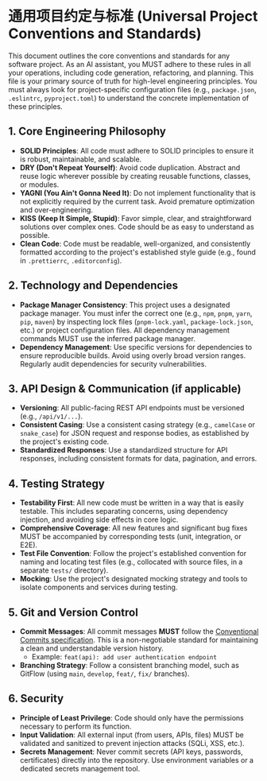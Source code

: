 # 通用项目约定与标准 (Universal Project Conventions and Standards)

This document outlines the core conventions and standards for any software project. As an AI assistant, you MUST adhere to these rules in all your operations, including code generation, refactoring, and planning. This file is your primary source of truth for high-level engineering principles. You must always look for project-specific configuration files (e.g., `package.json`, `.eslintrc`, `pyproject.toml`) to understand the concrete implementation of these principles.

## 1. Core Engineering Philosophy

- **SOLID Principles**: All code must adhere to SOLID principles to ensure it is robust, maintainable, and scalable.
- **DRY (Don't Repeat Yourself)**: Avoid code duplication. Abstract and reuse logic wherever possible by creating reusable functions, classes, or modules.
- **YAGNI (You Ain't Gonna Need It)**: Do not implement functionality that is not explicitly required by the current task. Avoid premature optimization and over-engineering.
- **KISS (Keep It Simple, Stupid)**: Favor simple, clear, and straightforward solutions over complex ones. Code should be as easy to understand as possible.
- **Clean Code**: Code must be readable, well-organized, and consistently formatted according to the project's established style guide (e.g., found in `.prettierrc`, `.editorconfig`).

## 2. Technology and Dependencies

- **Package Manager Consistency**: This project uses a designated package manager. You must infer the correct one (e.g., `npm`, `pnpm`, `yarn`, `pip`, `maven`) by inspecting lock files (`pnpm-lock.yaml`, `package-lock.json`, etc.) or project configuration files. All dependency management commands MUST use the inferred package manager.
- **Dependency Management**: Use specific versions for dependencies to ensure reproducible builds. Avoid using overly broad version ranges. Regularly audit dependencies for security vulnerabilities.

## 3. API Design & Communication (if applicable)

- **Versioning**: All public-facing REST API endpoints must be versioned (e.g., `/api/v1/...`).
- **Consistent Casing**: Use a consistent casing strategy (e.g., `camelCase` or `snake_case`) for JSON request and response bodies, as established by the project's existing code.
- **Standardized Responses**: Use a standardized structure for API responses, including consistent formats for data, pagination, and errors.

## 4. Testing Strategy

- **Testability First**: All new code must be written in a way that is easily testable. This includes separating concerns, using dependency injection, and avoiding side effects in core logic.
- **Comprehensive Coverage**: All new features and significant bug fixes MUST be accompanied by corresponding tests (unit, integration, or E2E).
- **Test File Convention**: Follow the project's established convention for naming and locating test files (e.g., collocated with source files, in a separate `tests/` directory).
- **Mocking**: Use the project's designated mocking strategy and tools to isolate components and services during testing.

## 5. Git and Version Control

- **Commit Messages**: All commit messages **MUST** follow the [Conventional Commits specification](https://www.conventionalcommits.org/). This is a non-negotiable standard for maintaining a clean and understandable version history.
  - Example: `feat(api): add user authentication endpoint`
- **Branching Strategy**: Follow a consistent branching model, such as GitFlow (using `main`, `develop`, `feat/`, `fix/` branches).

## 6. Security

- **Principle of Least Privilege**: Code should only have the permissions necessary to perform its function.
- **Input Validation**: All external input (from users, APIs, files) MUST be validated and sanitized to prevent injection attacks (SQLi, XSS, etc.).
- **Secrets Management**: Never commit secrets (API keys, passwords, certificates) directly into the repository. Use environment variables or a dedicated secrets management tool.
